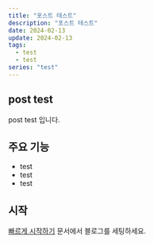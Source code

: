 ```yaml
---
title: "포스트 테스트"
description: "포스트 테스트"
date: 2024-02-13
update: 2024-02-13
tags:
  - test
  - test
series: "test"
---
```


## post test

post test 입니다.

## 주요 기능

- test
- test
- test

## 시작

[빠르게 시작하기](/quick-start-kr) 문서에서 블로그를 세팅하세요.
